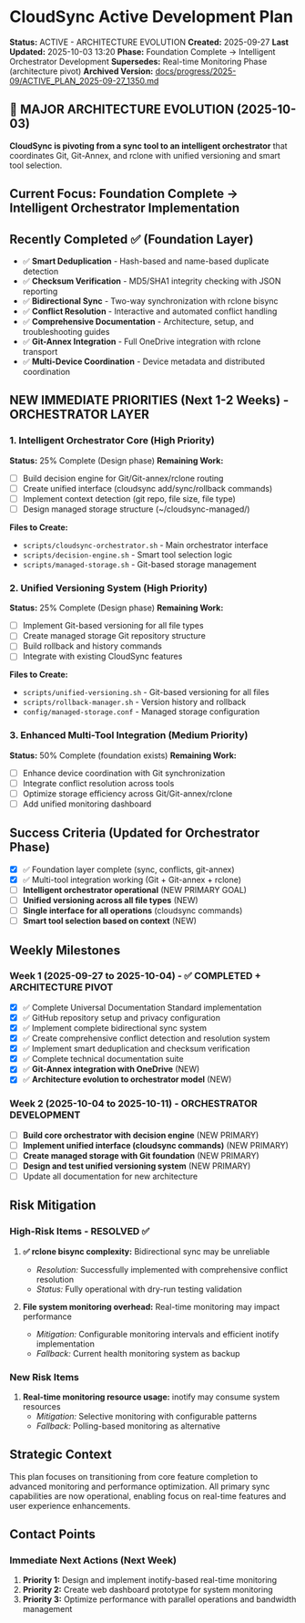# CloudSync Active Development Plan
**Status:** ACTIVE - ARCHITECTURE EVOLUTION
**Created:** 2025-09-27
**Last Updated:** 2025-10-03 13:20
**Phase:** Foundation Complete → Intelligent Orchestrator Development
**Supersedes:** Real-time Monitoring Phase (architecture pivot)
**Archived Version:** [docs/progress/2025-09/ACTIVE_PLAN_2025-09-27_1350.md](./docs/progress/2025-09/ACTIVE_PLAN_2025-09-27_1350.md)

## 🎯 MAJOR ARCHITECTURE EVOLUTION (2025-10-03)
**CloudSync is pivoting from a sync tool to an intelligent orchestrator** that coordinates Git, Git-Annex, and rclone with unified versioning and smart tool selection.

## Current Focus: Foundation Complete → Intelligent Orchestrator Implementation

## Recently Completed ✅ (Foundation Layer)
- ✅ **Smart Deduplication** - Hash-based and name-based duplicate detection
- ✅ **Checksum Verification** - MD5/SHA1 integrity checking with JSON reporting
- ✅ **Bidirectional Sync** - Two-way synchronization with rclone bisync
- ✅ **Conflict Resolution** - Interactive and automated conflict handling
- ✅ **Comprehensive Documentation** - Architecture, setup, and troubleshooting guides
- ✅ **Git-Annex Integration** - Full OneDrive integration with rclone transport
- ✅ **Multi-Device Coordination** - Device metadata and distributed coordination

## NEW IMMEDIATE PRIORITIES (Next 1-2 Weeks) - ORCHESTRATOR LAYER

### 1. Intelligent Orchestrator Core (High Priority)
**Status:** 25% Complete (Design phase)
**Remaining Work:**
- [ ] Build decision engine for Git/Git-annex/rclone routing
- [ ] Create unified interface (cloudsync add/sync/rollback commands)
- [ ] Implement context detection (git repo, file size, file type)
- [ ] Design managed storage structure (~/cloudsync-managed/)

**Files to Create:**
- `scripts/cloudsync-orchestrator.sh` - Main orchestrator interface
- `scripts/decision-engine.sh` - Smart tool selection logic
- `scripts/managed-storage.sh` - Git-based storage management

### 2. Unified Versioning System (High Priority)
**Status:** 25% Complete (Design phase)
**Remaining Work:**
- [ ] Implement Git-based versioning for all file types
- [ ] Create managed storage Git repository structure
- [ ] Build rollback and history commands
- [ ] Integrate with existing CloudSync features

**Files to Create:**
- `scripts/unified-versioning.sh` - Git-based versioning for all files
- `scripts/rollback-manager.sh` - Version history and rollback
- `config/managed-storage.conf` - Managed storage configuration

### 3. Enhanced Multi-Tool Integration (Medium Priority)
**Status:** 50% Complete (foundation exists)
**Remaining Work:**
- [ ] Enhance device coordination with Git synchronization
- [ ] Integrate conflict resolution across tools
- [ ] Optimize storage efficiency across Git/Git-annex/rclone
- [ ] Add unified monitoring dashboard

## Success Criteria (Updated for Orchestrator Phase)
- [x] ✅ Foundation layer complete (sync, conflicts, git-annex)
- [x] ✅ Multi-tool integration working (Git + Git-annex + rclone)
- [ ] **Intelligent orchestrator operational** (NEW PRIMARY GOAL)
- [ ] **Unified versioning across all file types** (NEW)
- [ ] **Single interface for all operations** (cloudsync commands)
- [ ] **Smart tool selection based on context** (NEW)

## Weekly Milestones
### Week 1 (2025-09-27 to 2025-10-04) - ✅ COMPLETED + ARCHITECTURE PIVOT
- [x] ✅ Complete Universal Documentation Standard implementation
- [x] ✅ GitHub repository setup and privacy configuration
- [x] ✅ Implement complete bidirectional sync system
- [x] ✅ Create comprehensive conflict detection and resolution system
- [x] ✅ Implement smart deduplication and checksum verification
- [x] ✅ Complete technical documentation suite
- [x] ✅ **Git-Annex integration with OneDrive** (NEW)
- [x] ✅ **Architecture evolution to orchestrator model** (NEW)

### Week 2 (2025-10-04 to 2025-10-11) - ORCHESTRATOR DEVELOPMENT
- [ ] **Build core orchestrator with decision engine** (NEW PRIMARY)
- [ ] **Implement unified interface (cloudsync commands)** (NEW PRIMARY)
- [ ] **Create managed storage with Git foundation** (NEW PRIMARY)
- [ ] **Design and test unified versioning system** (NEW PRIMARY)
- [ ] Update all documentation for new architecture

## Risk Mitigation
### High-Risk Items - RESOLVED ✅
1. **✅ rclone bisync complexity:** Bidirectional sync may be unreliable
   - *Resolution:* Successfully implemented with comprehensive conflict resolution
   - *Status:* Fully operational with dry-run testing validation

2. **File system monitoring overhead:** Real-time monitoring may impact performance
   - *Mitigation:* Configurable monitoring intervals and efficient inotify implementation
   - *Fallback:* Current health monitoring system as backup

### New Risk Items
1. **Real-time monitoring resource usage:** inotify may consume system resources
   - *Mitigation:* Selective monitoring with configurable patterns
   - *Fallback:* Polling-based monitoring as alternative

## Strategic Context
This plan focuses on transitioning from core feature completion to advanced monitoring and performance optimization. All primary sync capabilities are now operational, enabling focus on real-time features and user experience enhancements.

## Contact Points
### Immediate Next Actions (Next Week)
1. **Priority 1:** Design and implement inotify-based real-time monitoring
2. **Priority 2:** Create web dashboard prototype for system monitoring
3. **Priority 3:** Optimize performance with parallel operations and bandwidth management

